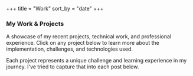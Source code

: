 +++
title = "Work"
sort_by = "date"
+++

### My Work & Projects

A showcase of my recent projects, technical work, and professional experience. Click on any project below to learn more about the implementation, challenges, and technologies used.

Each project represents a unique challenge and learning experience in my journey. I've tried to capture that into each post below.